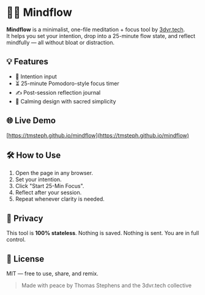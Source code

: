 # 🧘‍♂️ Mindflow

**Mindflow** is a minimalist, one-file meditation + focus tool by [3dvr.tech](https://3dvr.tech).  
It helps you set your intention, drop into a 25-minute flow state, and reflect mindfully — all without bloat or distraction.

## 💡 Features
- 🧠 Intention input
- ⏳ 25-minute Pomodoro-style focus timer
- ✍️ Post-session reflection journal
- 🌌 Calming design with sacred simplicity

## 🌐 Live Demo
[https://tmsteph.github.io/mindflow](https://tmsteph.github.io/mindflow)

## 🛠 How to Use
1. Open the page in any browser.
2. Set your intention.
3. Click "Start 25-Min Focus".
4. Reflect after your session.
5. Repeat whenever clarity is needed.

## 🔐 Privacy
This tool is **100% stateless**. Nothing is saved. Nothing is sent. You are in full control.

## 📄 License
MIT — free to use, share, and remix.

> Made with peace by Thomas Stephens and the 3dvr.tech collective
